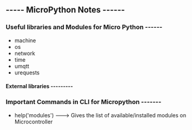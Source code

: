 ## ----- MicroPython Notes ------


### Useful libraries and Modules for Micro Python ------

- machine
- os
- network
- time
- umqtt
- urequests


#### External libraries ---------

### Important Commands in CLI for Micropython -------

- help('modules') ---> Gives the list of available/installed modules on Microcontroller
